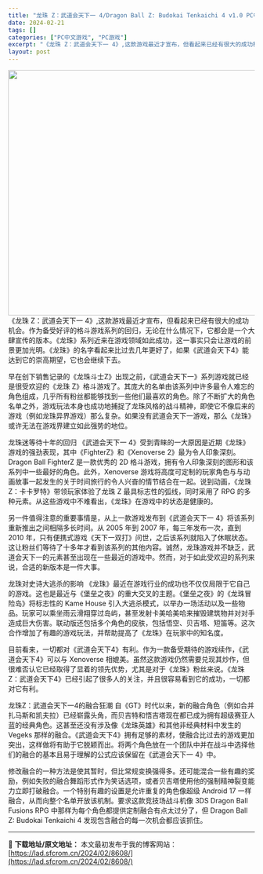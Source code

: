 ```yaml
---
title: "龙珠 Z：武道会天下一 4/Dragon Ball Z: Budokai Tenkaichi 4 v1.0 PC中文免费分享"
date: 2024-02-21
tags: []
categories: ["PC中文游戏", "PC游戏"]
excerpt: "《龙珠 Z：武道会天下一 4》,这款游戏最近才宣布，但看起来已经有很大的成功机会。作为备受好评的格斗游戏系列的回归，无论在什么情况下，它都会是一个大肆宣传的版本。《龙珠》系列近来在游戏领域如此成功，这一事实只会让游戏的前景更加光明。《龙珠》的名字看起来比过去几年更好了，如果《武道会天下4》能达到它的&hellip;"
layout: post
---
```


<img class="size-full wp-image-8610 aligncenter" src="https://lad.sfcrom.cn/wp-content/uploads/2024/02/2024022104435016.webp" alt="" width="888" height="500" />
《龙珠 Z：武道会天下一 4》,这款游戏最近才宣布，但看起来已经有很大的成功机会。作为备受好评的格斗游戏系列的回归，无论在什么情况下，它都会是一个大肆宣传的版本。《龙珠》系列近来在游戏领域如此成功，这一事实只会让游戏的前景更加光明。《龙珠》的名字看起来比过去几年更好了，如果《武道会天下4》能达到它的崇高期望，它也会继续下去。

早在创下销售记录的《龙珠斗士Z》出现之前，《武道会天下一》系列游戏就已经是很受欢迎的《龙珠 Z》格斗游戏了。其庞大的名单由该系列中许多最令人难忘的角色组成，几乎所有粉丝都能够找到一些他们最喜欢的角色。除了不断扩大的角色名单之外，游戏玩法本身也成功地捕捉了龙珠风格的战斗精神，即使它不像后来的游戏（例如龙珠异界游戏）那么复杂。如果没有武道会天下一游戏，那么《龙珠》或许无法在游戏界建立如此强势的地位。

龙珠迷等待十年的回归
《武道会天下一 4》受到青睐的一大原因是近期《龙珠》游戏的强劲表现，其中《FighterZ》和《Xenoverse 2》最为令人印象深刻。Dragon Ball FighterZ 是一款优秀的 2D 格斗游戏，拥有令人印象深刻的图形和该系列中一些最好的角色。此外，Xenoverse 游戏将高度可定制的玩家角色与与动画故事一起发生的关于时间旅行的令人兴奋的情节结合在一起。说到动画，《龙珠 Z：卡卡罗特》带领玩家体验了龙珠 Z 最具标志性的弧线，同时采用了 RPG 的多种元素。从这些游戏中不难看出，《龙珠》在游戏中的状态是健康的。

另一件值得注意的重要事情是，从上一款游戏发布到《武道会天下一 4》将该系列重新推出之间相隔多长时间。从 2005 年到 2007 年，每三年发布一次，直到 2010 年，只有便携式游戏《天下一双打》问世，之后该系列就陷入了休眠状态。这让粉丝们等待了十多年才看到该系列的其他内容。诚然，龙珠游戏并不缺乏，武道会天下一的元素甚至出现在一些最近的游戏中。然而，对于如此受欢迎的系列来说，合适的新版本是一件大事。

龙珠对史诗大逃杀的影响
《龙珠》最近在游戏行业的成功也不仅仅局限于它自己的游戏。这也是最近与《堡垒之夜》的重大交叉的主题。《堡垒之夜》的《龙珠冒险岛》将标志性的 Kame House 引入大逃杀模式，以举办一场活动以及一些物品。玩家可以乘坐雨云滑翔穿过岛屿，甚至发射卡美哈美哈来摧毁建筑物并对对手造成巨大伤害。联动版还包括多个角色的皮肤，包括悟空、贝吉塔、短笛等。这次合作增加了有趣的游戏玩法，并帮助提高了《龙珠》在玩家中的知名度。

目前看来，一切都对《武道会天下4》有利。作为一款备受期待的游戏续作，《武道会天下4》可以与 Xenoverse 相媲美。虽然这款游戏仍然需要兑现其炒作，但很难否认它已经取得了显着的领先优势，尤其是对于《龙珠》粉丝来说。《龙珠Z：武道会天下4》已经引起了很多人的关注，并且很容易看到它的成功，一切都对它有利。

龙珠Z：武道会天下一4的融合狂潮
自《GT》时代以来，新的融合角色（例如合并扎马斯和凯夫拉）已经崭露头角，而贝吉特和悟吉塔现在都已成为拥有超级赛亚人蓝的经典角色。这甚至还没有涉及像《龙珠英雄》和其他非经典材料中发生的 Vegeks 那样的融合。《武道会天下4》拥有足够的素材，使融合比过去的游戏更加突出，这样做将有助于它脱颖而出。将两个角色放在一个团队中并在战斗中选择他们的融合的基本且易于理解的公式应该保留在《武道会天下一 4》中。

修改融合的一种方法是使其暂时，但比常规变换强得多。还可能混合一些有趣的奖励，例如失败的融合舞蹈形式作为笑话选项，或者贝吉塔使用他的强制精神裂变能力立即打破融合。一个特别有趣的设置是允许重复的角色像超级 Android 17 一样融合，从而向整个名单开放该机制。要求这款竞技场战斗机像 3DS Dragon Ball Fusions RPG 中那样为每个角色都提供定制融合有点太过分了，但 Dragon Ball Z: Budokai Tenkaichi 4 发现包含融合的每一次机会都应该抓住。

---
📖 **下载地址/原文地址：** 本文最初发布于我的博客网站：[https://lad.sfcrom.cn/2024/02/8608/](https://lad.sfcrom.cn/2024/02/8608/)
